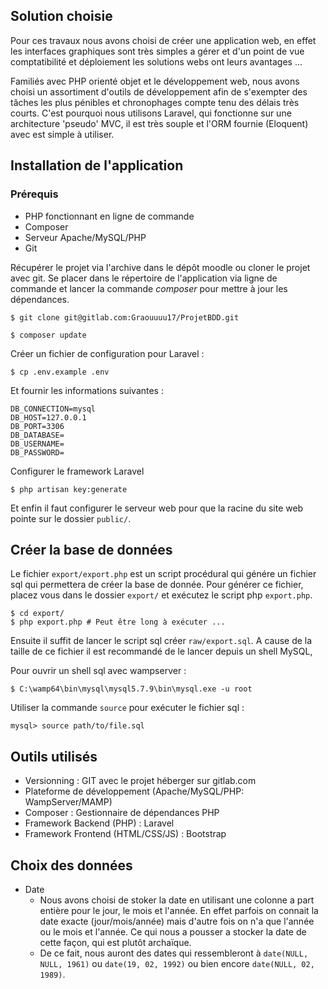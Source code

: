 ## Solution choisie
Pour ces travaux nous avons choisi de créer une application web, en effet les interfaces graphiques sont très simples a gérer et d'un point de vue comptatibilité et déploiement les solutions webs ont leurs avantages ...

Familiés avec PHP orienté objet et le développement web, nous avons choisi un assortiment d'outils de développement afin de s'exempter des tâches les plus pénibles et chronophages compte tenu des délais très courts. C'est pourquoi nous utilisons Laravel, qui fonctionne sur une architecture 'pseudo' MVC, il est très souple et l'ORM fournie (Eloquent) avec est simple à utiliser.

## Installation de l'application

### Prérequis
* PHP fonctionnant en ligne de commande
* Composer
* Serveur Apache/MySQL/PHP
* Git

Récupérer le projet via l'archive dans le dépôt moodle ou cloner le projet avec git. Se placer dans le répertoire de l'application via ligne de commande et lancer la commande *composer* pour mettre à jour les dépendances.

```
$ git clone git@gitlab.com:Graouuuu17/ProjetBDD.git
```

``` 
$ composer update
```` 

Créer un fichier de configuration pour Laravel :

```
$ cp .env.example .env
```

Et fournir les informations suivantes :

```
DB_CONNECTION=mysql
DB_HOST=127.0.0.1
DB_PORT=3306
DB_DATABASE=
DB_USERNAME=
DB_PASSWORD=
```

Configurer le framework Laravel

```
$ php artisan key:generate
```

Et enfin il faut configurer le serveur web pour que la racine du site web pointe sur le dossier `public/`. 

## Créer la base de données

Le fichier `export/export.php` est un script procédural qui génére un fichier sql qui permettera de créer la base de donnée. Pour générer ce fichier, placez vous dans le dossier `export/` et exécutez le script php `export.php`.

``` shell
$ cd export/
$ php export.php # Peut être long à exécuter ...
```

Ensuite il suffit de lancer le script sql créer `raw/export.sql`. A cause de la taille de ce fichier il est recommandé de le lancer depuis un shell MySQL, 

Pour ouvrir un shell sql avec wampserver : 
```
$ C:\wamp64\bin\mysql\mysql5.7.9\bin\mysql.exe -u root
```

Utiliser la commande `source` pour exécuter le fichier sql :

``` mysql
mysql> source path/to/file.sql
```

## Outils utilisés

* Versionning : GIT avec le projet héberger sur gitlab.com
* Plateforme de développement (Apache/MySQL/PHP: WampServer/MAMP)
* Composer : Gestionnaire de dépendances PHP
* Framework Backend (PHP) : Laravel
* Framework Frontend (HTML/CSS/JS) : Bootstrap

## Choix des données

* Date
    * Nous avons choisi de stoker la date en utilisant une colonne a part entière pour le jour, le mois et l'année. En effet parfois on connait la date exacte (jour/mois/année) mais d'autre fois on n'a que l'année ou le mois et l'année. Ce qui nous a pousser a stocker la date de cette façon, qui est plutôt archaïque.
    * De ce fait, nous auront des dates qui ressembleront à `date(NULL, NULL, 1961)` ou `date(19, 02, 1992)` ou bien encore `date(NULL, 02, 1989)`.